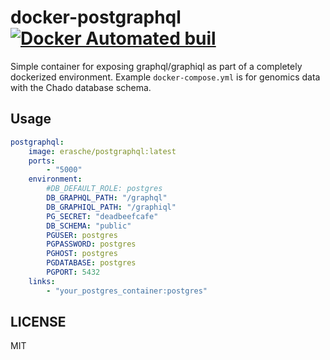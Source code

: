 # docker-postgraphql [![Docker Automated buil](https://img.shields.io/docker/automated/erasche/postgraphql.svg)](https://hub.docker.com/r/erasche/postgraphql/)

Simple container for exposing graphql/graphiql as part of a completely
dockerized environment. Example `docker-compose.yml` is for genomics data with
the Chado database schema.

## Usage

```yaml
postgraphql:
    image: erasche/postgraphql:latest
    ports:
        - "5000"
    environment:
        #DB_DEFAULT_ROLE: postgres
        DB_GRAPHQL_PATH: "/graphql"
        DB_GRAPHIQL_PATH: "/graphiql"
        PG_SECRET: "deadbeefcafe"
        DB_SCHEMA: "public"
        PGUSER: postgres
        PGPASSWORD: postgres
        PGHOST: postgres
        PGDATABASE: postgres
        PGPORT: 5432
    links:
        - "your_postgres_container:postgres"
```


## LICENSE

MIT
